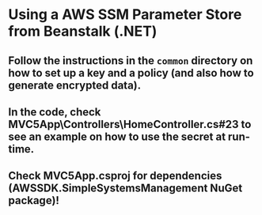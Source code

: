 # Using a AWS SSM Parameter Store from Beanstalk (.NET) 

## Follow the instructions in the `common` directory on how to set up a key and a policy (and also how to generate encrypted data). 
## In the code, check MVC5App\Controllers\HomeController.cs#23 to see an example on how to use the secret at run-time.
## Check MVC5App.csproj for dependencies (AWSSDK.SimpleSystemsManagement NuGet package)!
